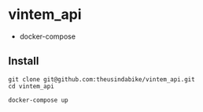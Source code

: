# vintem_api
- docker-compose

## Install
```console
git clone git@github.com:theusindabike/vintem_api.git
cd vintem_api

docker-compose up
```

